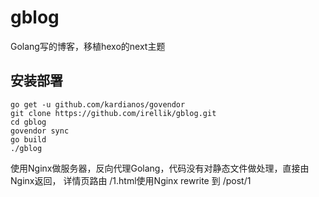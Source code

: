 # gblog
Golang写的博客，移植hexo的next主题

## 安装部署

```
go get -u github.com/kardianos/govendor
git clone https://github.com/irellik/gblog.git
cd gblog
govendor sync
go build
./gblog
```

使用Nginx做服务器，反向代理Golang，代码没有对静态文件做处理，直接由Nginx返回，
详情页路由 /1.html使用Nginx rewrite 到 /post/1